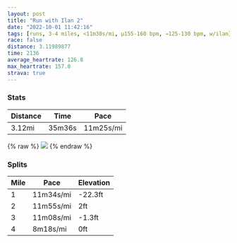 ```yaml
---
layout: post
title: "Run with Ilan 2"
date: "2022-10-01 11:42:16"
tags: [runs, 3-4 miles, <11m30s/mi, μ155-160 bpm, →125-130 bpm, w/ilan]
race: false
distance: 3.11989877
time: 2136
average_heartrate: 126.8
max_heartrate: 157.0
strava: true
---
```


### Stats

| Distance | Time | Pace |
|----------|------|------|
|3.12mi|35m36s|11m25s/mi|

{% raw %}
<img src='https://maps.googleapis.com/maps/api/staticmap?maptype=roadmap&path=enc:ogwwFztsbMELBJELIHQf@IFQ`@IRKv@f@`@FJRh@`@rAXb@LHIfAUh@m@Zk@DU\K^PFf@h@pAf@Z\?Vt@V@DCr@Mn@a@|@On@KH[jAMZ[lACb@BPAXHVQ\a@bBM\I`@?BDD~EfDhF|Cr@l@|@b@`@NZVNX`@\`@Lz@LnA^`@HpBr@jA\RHVFb@FdDIr@Bj@J\V\NRFFAt@i@d@Cz@HBKD]Cu@No@VM\@TCJ@PQF?Z@p@G`@Df@EXGb@?l@@RHb@Dr@Vn@DjCm@f@@hBv@RVRd@Z`@ZPf@Dz@Kv@QX@n@ELZvAfAb@T`Cl@f@Hb@@VD`@Bp@L`@Nz@j@`@P^Jb@P|@PHLFDVC\FbBFb@Fp@BfDDnAHjCJdAHRA^@lA?lCRf@?v@H`@?XDjBL\ChAB^AXBx@JvADnBDdAAhBHn@@b@D`@GV?F@LCXD^?b@Hp@A`@@^VdAR`DL~BDrBZn@NpBRl@@X?p@DnATxAPbAPrAPb@Ll@JdD`@`BJ\H`@\lAR&key=AIzaSyC1MId7bFpkLXNAaYhBSTb8jLyiSqzbDtM&size=800x800&markers=color:yellow|label:S|40.75656,-73.99774&markers=color:green|label:F|40.720350000000025,-74.01287999999995'>
{% endraw %}

### Splits

| Mile | Pace | Elevation |
|------|------|-----------|
|1|11m34s/mi|-22.3ft|
|2|11m55s/mi|2ft|
|3|11m08s/mi|-1.3ft|
|4|8m18s/mi|0ft|
